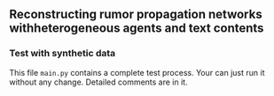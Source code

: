 ## Reconstructing rumor propagation networks withheterogeneous agents and text contents

### Test with synthetic data

This file `main.py` contains a complete test process. Your can just run it without any change. Detailed comments are in it.